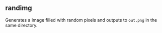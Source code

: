 randimg
---

Generates a image filled with random pixels and outputs to `out.png` in the same directory.
